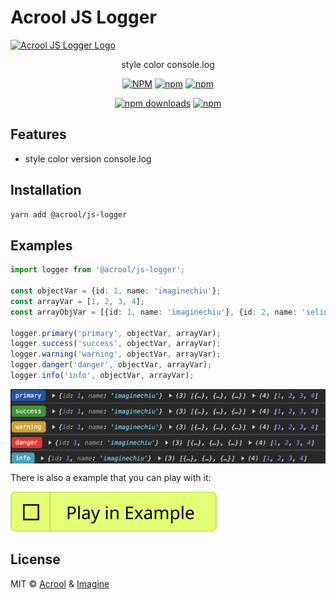 # Acrool JS Logger

<a href="https://acrool-react-iconsvg.pages.dev/" title="Acrool JS Logger - style color console.log">
    <img src="https://acrool-js-logger.pages.dev/og.webp" alt="Acrool JS Logger Logo" />
</a>

<p align="center">
   style color console.log
</p>


<div align="center">

[![NPM](https://img.shields.io/npm/v/@acrool/js-logger.svg?style=for-the-badge)](https://www.npmjs.com/package/@acrool/js-logger)
[![npm](https://img.shields.io/bundlejs/size/@acrool/js-logger?style=for-the-badge)](https://github.com/acrool/js-logger/blob/main/LICENSE)
[![npm](https://img.shields.io/npm/l/@acrool/js-logger?style=for-the-badge)](https://github.com/acrool/acrool-js-logger/blob/main/LICENSE)

[![npm downloads](https://img.shields.io/npm/dm/@acrool/js-logger.svg?style=for-the-badge)](https://www.npmjs.com/package/@acrool/js-logger)
[![npm](https://img.shields.io/npm/dt/@acrool/js-logger.svg?style=for-the-badge)](https://www.npmjs.com/package/@acrool/js-logger)


</div>



## Features

- style color version console.log

## Installation

```bash
yarn add @acrool/js-logger
```

## Examples

```ts
import logger from '@acrool/js-logger';

const objectVar = {id: 1, name: 'imaginechiu'}; 
const arrayVar = [1, 2, 3, 4]; 
const arrayObjVar = [{id: 1, name: 'imaginechiu'}, {id: 2, name: 'selinwu'}, {id: 3, name: 'garychien'}]; 

logger.primary('primary', objectVar, arrayVar);
logger.success('success', objectVar, arrayVar);
logger.warning('warning', objectVar, arrayVar);
logger.danger('danger', objectVar, arrayVar);
logger.info('info', objectVar, arrayVar);

```

<img src="./preview.png" align="center" style="width: 700px;max-width: 100%"/>




There is also a example that you can play with it:

[![Play react-editext-example](https://raw.githubusercontent.com/acrool/acrool-js-logger/main/play-in-example-button.svg)](https://acrool-js-logger.pages.dev)


## License

MIT © [Acrool](https://github.com/acrool) & [Imagine](https://github.com/imagine10255)

